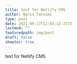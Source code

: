 ```yaml
---
title: test for Netlify CMS
author: Noris Tatsumi
type: post
date: 2021-09-17T11:03:13.377Z
lastmod: ""
featuredpath: img/post
draft: false
showtoc: true
---
```

test for Netlify CMS 